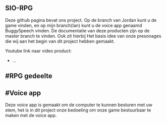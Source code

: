 ## SIO-RPG
Deze github pagina bevat ons project. Op de branch van Jordan kunt u de game vinden, en op mijn branch(Ian) kunt u de voice app genaamd BuggySpeech vinden. De documentatie van deze producten zijn op de master branch te vinden. Ook zit hierbij Het basis idee van onze presonages die wij aan het begin van dit project hebben gemaakt.

Youtube link naar video product:
* ...

#RPG gedeelte
---

#Voice app
---
Deze voice app is gemaakt om de computer te kunnen besturen met uw stem, het is in dit project onze bedoeling om onze game bestuurbaar te maken met de voice app.
